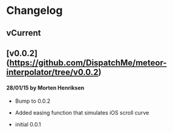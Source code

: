 # Changelog

## vCurrent
## [v0.0.2] (https://github.com/DispatchMe/meteor-interpolator/tree/v0.0.2)
#### 28/01/15 by Morten Henriksen
- Bump to 0.0.2

- Added easing function that simulates iOS scroll curve

- initial 0.0.1

